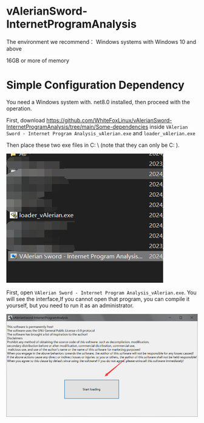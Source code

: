 # vAlerianSword-InternetProgramAnalysis
The environment we recommend：
Windows systems with Windows 10 and above

16GB or more of memory

# Simple Configuration Dependency

You need a Windows system with. net8.0 installed, then proceed with the operation.

First, download https://github.com/WhiteFoxLinux/vAlerianSword-InternetProgramAnalysis/tree/main/Some-dependencies inside `VAlerian Sword - Internet Program Analysis_vAlerian.exe` and `loader_vAlerian.exe`

Then place these two exe files in C: \ (note that they can only be C: \).

![image](https://github.com/WhiteFoxLinux/vAlerianSword-InternetProgramAnalysis/blob/main/png/a.png)

First, open `VAlerian Sword - Internet Program Analysis_vAlerian.exe`. You will see the interface,If you cannot open that program, you can compile it yourself, but you need to run it as an administrator.

![image](https://github.com/WhiteFoxLinux/vAlerianSword-InternetProgramAnalysis/blob/main/png/b.png)
